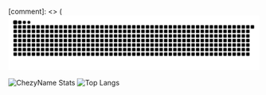[comment]: <> (![Github Snake](https://github.com/ChezyName/ChezyName/blob/main/githubsnake.svg?raw=true)

![ChezyName Stats](https://github-readme-stats.vercel.app/api?username=chezyname&count_private=true&hide=contribs,prs,issues&theme=synthwave&show_icons=true&include_all_commits=true&custom_title=Chezy)
![Top Langs](https://github-readme-stats.vercel.app/api/top-langs/?username=chezyname&layout=compact&theme=synthwave)
